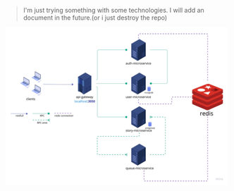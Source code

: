 > I'm just trying something with some technologies. I will add an document in the future.(or i just destroy the repo)

<p align="center">
  <img src="./img-architecture.jpeg" alt="Architecture"/>
</p>
